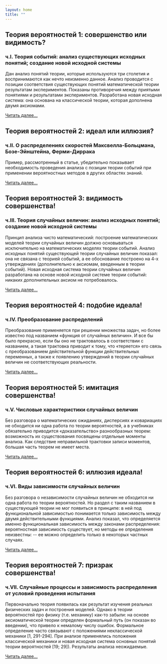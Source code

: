 ```yaml
---
layout: home
title: "" 
---
```


## Теория вероятностей 1: совершенство или видимость?

### ч.I. Теория событий: анализ существующих исходных понятий; создание новой исходной системы

Дан анализ понятий теории, которые используются три столетия и воспринимаются как нечто неизменно данное. Анализ проводится с позиции соответствия существующих понятий математической теории результатам экспериментов. Показаны противоречия между приятыми понятиями и результатами экспериментов. Разработана новая исходная система: она основана на классической теории, которая дополнена двумя аксиомами.

[Читать далее...](https://bondarchukii.github.io/probabilitytheory1/)

## Теория вероятностей 2: идеал или иллюзия?

### ч.II. О распределениях скоростей Максвелла-Больцмана, Бозе-Эйнштейна, Ферми-Диррака

Пример, рассмотренный в статье, убедительно показывает необходимость проведения анализа с позиции теории событий при применении вероятностных методов в других областях знаний.

[Читать далее...](https://bondarchukii.github.io/probabilitytheory2/)

## Теория вероятностей 3: видимость  совершенства!

### ч.III. Теория случайных величин: анализ исходных понятий; создание новой исходной системы

Принцип анализа чисто математический: построение математических моделей теории случайных величин должно основываться исключительно на математических моделях теории событий. Анализ исходных понятий существующей теории случайных величин показал: она не связана с теорией событий, а ее обоснование построено на 4-х утверждениях (дополнительно к аксиомам, введенным в теории событий). Новая исходная система теории случайных величин разработана на основе новой исходной системе теории событий: никаких дополнительных аксиом не потребовалось.

[Читать далее...](https://bondarchukii.github.io/probabilitytheory3/)

## Теория вероятностей 4: подобие идеала!

### ч.IV. Преобразование распределений

Преобразование применяется при решении множества задач, но более известно под названием «функция от случайных величин». И все бы было прекрасно, если бы оно не трактовалось в соответствии с названием, а такая трактовка приводит к тому, что «теряется» его связь с преобразованием действительной функции действительных переменных, а также к появлению утверждений в теории случайных величин не соответствующих реальности.

[Читать далее...](https://bondarchukii.github.io/probabilitytheory4/)

## Теория вероятностей 5: имитация совершенства!

### ч.V.  Числовые характеристики случайных величин

Без разговора о математических ожиданиях, дисперсиях и ковариациях не обходится ни одна работа по теории вероятностей, а в учебниках обязательно приводится «доказательство» разнообразных теорем: возможность их существования посвящены отдельные моменты анализа. Как следствие неправильной трактовки записи моментов, большая часть теорем не имеет места.

[Читать далее...](https://bondarchukii.github.io/probabilitytheory5/)

## Теория вероятностей 6: иллюзия идеала!

### ч.VI. Виды зависимости случайных величин

Без разговора о независимости случайных величин не обходится ни одна работа по теории вероятностей. Но раздел с таким названием в существующей теории не мог появиться в принципе: в ней под функциональной зависимостью понимается только зависимость между двумя действительными функциями.  Анализ показал, что определяется именно функциональная зависимость между законами распределения: вероятностная зависимость существует, но методы ее определения неизвестны: -- ее можно определить только в некоторых частных случаях. 

[Читать далее...](https://bondarchukii.github.io/probabilitytheory6/)

## Теория вероятностей 7: призрак  совершенства!

### ч.VII. Случайные процессы и зависимость распределения от условий проведения испытания

Первоначально теория появилась как результат изучения реальных физических задач и построения моделей. Однако в теории вероятностей про физику (т.е. механику) как-то забыли: на основе аксиоматической теории определен формальный путь (он показан во введении), что привело к немалому числу ошибок. Формальное определение часто связывают с положениями неклассической механики [1, 291-294]. При анализе применялись положения классической механики и новая исходная система основных понятий теории вероятностей [19; 29]). Результаты анализа неожидаемые.

[Читать далее...](https://bondarchukii.github.io/probabilitytheory7/)

